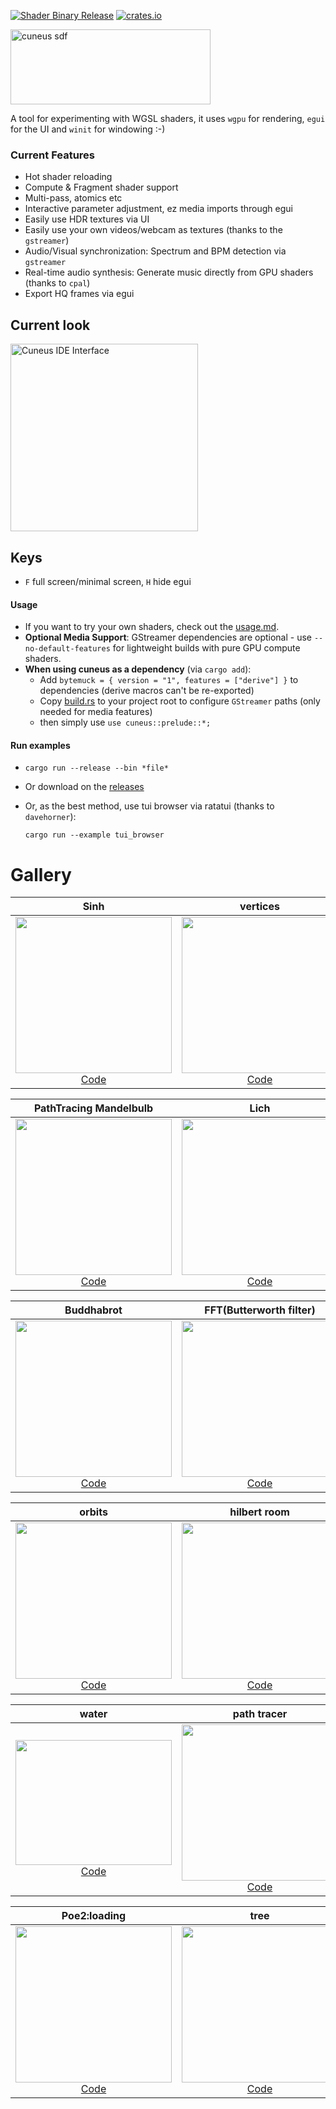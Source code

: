 [![Shader Binary Release](https://github.com/altunenes/cuneus/actions/workflows/release.yaml/badge.svg)](https://github.com/altunenes/cuneus/actions/workflows/release.yaml) [![crates.io](https://img.shields.io/crates/v/Cuneus.svg)](https://crates.io/crates/Cuneus)

<img src="https://github.com/user-attachments/assets/590dbd91-5eaa-4c04-b3f9-d579924fa4c3" alt="cuneus sdf" width="320" height="120" />


A tool for experimenting with WGSL shaders, it uses `wgpu` for rendering, `egui` for the UI and `winit` for windowing :-)

### Current Features

- Hot shader reloading
- Compute & Fragment shader support 
- Multi-pass, atomics etc
- Interactive parameter adjustment, ez media imports through egui
- Easily use HDR textures via UI
- Easily use your own videos/webcam as textures (thanks to the `gstreamer`)
- Audio/Visual synchronization: Spectrum and BPM detection via `gstreamer`
- Real-time audio synthesis: Generate music directly from GPU shaders (thanks to `cpal`)
- Export HQ frames via egui


## Current look

  <a href="https://github.com/user-attachments/assets/25d47df4-45f5-4455-b2cf-ba673a8c081c">
    <img src="https://github.com/user-attachments/assets/25d47df4-45f5-4455-b2cf-ba673a8c081c" width="300" alt="Cuneus IDE Interface"/>
  </a>

## Keys

- `F` full screen/minimal screen, `H` hide egui

#### Usage

- If you want to try your own shaders, check out the [usage.md](usage.md).
- **Optional Media Support**: GStreamer dependencies are optional - use `--no-default-features` for lightweight builds with pure GPU compute shaders.
- **When using cuneus as a dependency** (via `cargo add`):
  - Add `bytemuck = { version = "1", features = ["derive"] }` to dependencies (derive macros can't be re-exported)
  - Copy [build.rs](build.rs) to your project root to configure `GStreamer` paths (only needed for media features)
  - then simply use `use cuneus::prelude::*;`


#### Run examples

- `cargo run --release --bin *file*`
- Or download on the [releases](https://github.com/altunenes/cuneus/releases)
- Or, as the best method, use tui browser via ratatui (thanks to `davehorner`): 
    
     `cargo run --example tui_browser`


# Gallery

| **Sinh** | **vertices** | **Satan** |
|:---:|:---:|:---:|
| <a href="https://github.com/user-attachments/assets/a80d2415-fbb2-4335-bbc3-b74b7a8170ad"><img src="https://github.com/user-attachments/assets/823a3def-b822-42ed-906b-e419fa490634" width="250"/></a><br/>[Code](https://github.com/altunenes/cuneus/blob/main/src/bin/sinh.rs) | <a href="https://github.com/user-attachments/assets/1847c374-5719-4fee-b74d-3418e5fa4d7b"><img src="https://github.com/user-attachments/assets/1847c374-5719-4fee-b74d-3418e5fa4d7b" width="250"/></a><br/>[Code](https://github.com/altunenes/cuneus/blob/main/src/bin/sdvert.rs) | <a href="https://github.com/user-attachments/assets/8f86a3b4-8d31-499f-b9fa-8b23266291ae"><img src="https://github.com/user-attachments/assets/8f86a3b4-8d31-499f-b9fa-8b23266291ae" width="250"/></a><br/>[Code](https://github.com/altunenes/cuneus/blob/main/src/bin/satan.rs) |

| **PathTracing Mandelbulb** | **Lich** | **Galaxy** |
|:---:|:---:|:---:|
| <a href="https://github.com/user-attachments/assets/24083cae-7e96-4726-8509-fb3d5973308a"><img src="https://github.com/user-attachments/assets/e454b395-a1a0-4b91-a776-9afd1a789d23" width="250"/></a><br/>[Code](https://github.com/altunenes/cuneus/blob/main/src/bin/mandelbulb.rs) | <a href="https://github.com/user-attachments/assets/9589d2ec-43b8-4373-8dce-9cd2c74d862f"><img src="https://github.com/user-attachments/assets/9589d2ec-43b8-4373-8dce-9cd2c74d862f" width="250"/></a><br/>[Code](https://github.com/altunenes/cuneus/blob/main/src/bin/lich.rs) | <a href="https://github.com/user-attachments/assets/a2647904-55bd-4912-9713-4558203ee6aa"><img src="https://github.com/user-attachments/assets/a2647904-55bd-4912-9713-4558203ee6aa" width="250"/></a><br/>[Code](https://github.com/altunenes/cuneus/blob/main/src/bin/galaxy.rs) |

| **Buddhabrot** | **FFT(Butterworth filter)** | **Clifford** |
|:---:|:---:|:---:|
| <a href="https://github.com/user-attachments/assets/93a17f27-695a-4249-9ff8-be2742926358"><img src="https://github.com/user-attachments/assets/93a17f27-695a-4249-9ff8-be2742926358" width="250"/></a><br/>[Code](https://github.com/altunenes/cuneus/blob/main/src/bin/buddhabrot.rs) | <a href="https://github.com/user-attachments/assets/5806af3b-a640-433c-b7ec-1ca051412300"><img src="https://github.com/user-attachments/assets/e1e7f7e9-5979-43fe-8bb0-ccda8e428fe5" width="250"/></a><br/>[Code](https://github.com/altunenes/cuneus/blob/main/src/bin/fft.rs) | <a href="https://github.com/user-attachments/assets/8b078f40-a989-4d07-bb2f-d19d8232cc9f"><img src="https://github.com/user-attachments/assets/8b078f40-a989-4d07-bb2f-d19d8232cc9f" width="250"/></a><br/>[Code](https://github.com/altunenes/cuneus/blob/main/src/bin/cliffordcompute.rs) |


| **orbits** | **hilbert room** | **genuary6** |
|:---:|:---:|:---:|
| <a href="https://github.com/user-attachments/assets/54dcd781-30af-46fb-aeda-2d2d607b0742"><img src="https://github.com/user-attachments/assets/951b30d6-6f8d-4fc7-884f-eec496fb3885" width="250"/></a><br/>[Code](https://github.com/altunenes/cuneus/blob/main/src/bin/orbits.rs) | <a href="https://github.com/user-attachments/assets/bc596e6b-9304-48ba-b509-140544450f5d"><img src="https://github.com/user-attachments/assets/bc596e6b-9304-48ba-b509-140544450f5d" width="250"/></a><br/>[Code](https://github.com/altunenes/cuneus/blob/main/src/bin/hilbert.rs) | <a href="https://github.com/user-attachments/assets/be2e132a-a473-462d-8b5b-2277336c7e78"><img src="https://github.com/user-attachments/assets/be2e132a-a473-462d-8b5b-2277336c7e78" width="250"/></a><br/>[Code](https://github.com/altunenes/cuneus/blob/main/src/bin/genuary2025_6.rs) |


| **water** | **path tracer** | **audio visualizer** |
|:---:|:---:|:---:|
| <a href="https://github.com/user-attachments/assets/465dae75-2bbc-4b4e-8384-054cfdf9f129"><img src="https://github.com/user-attachments/assets/dbcc8c37-4cf0-4c46-99f0-2f33ceed395b" width="250" height ="200"/></a><br/>[Code](https://github.com/altunenes/cuneus/blob/main/src/bin/water.rs) | <a href="https://github.com/user-attachments/assets/45b8f532-f3fb-453c-b356-1d3c153d614a"><img src="https://github.com/user-attachments/assets/896228c3-7583-40de-9643-8b58aaec6050" width="250"/></a><br/>[Code](https://github.com/altunenes/cuneus/blob/main/src/bin/pathtracing.rs) | <a href="https://github.com/user-attachments/assets/3eda9c33-7961-4dd4-aad1-170ae32640e7"><img src="https://github.com/user-attachments/assets/3eda9c33-7961-4dd4-aad1-170ae32640e7" width="250"/></a><br/>[Code](https://github.com/altunenes/cuneus/blob/main/src/bin/audiovis.rs) |

| **Poe2:loading** | **tree** | **voronoi** |
|:---:|:---:|:---:|
| <a href="https://github.com/user-attachments/assets/fa588334-dd8d-492d-9caa-1aaeaecf024b"><img src="https://github.com/user-attachments/assets/fa588334-dd8d-492d-9caa-1aaeaecf024b" width="250"/></a><br/>[Code](https://github.com/altunenes/cuneus/blob/main/src/bin/poe2.rs) | <a href="https://github.com/user-attachments/assets/2f0bdc7c-d226-4091-bae7-b96561c1fb4f"><img src="https://github.com/user-attachments/assets/2f0bdc7c-d226-4091-bae7-b96561c1fb4f" width="250"/></a><br/>[Code](https://github.com/altunenes/cuneus/blob/main/src/bin/tree.rs) | <a href="https://github.com/user-attachments/assets/6c68d718-872c-4e14-bccb-f2339cf121d2"><img src="https://github.com/user-attachments/assets/6c68d718-872c-4e14-bccb-f2339cf121d2" width="250"/></a><br/>[Code](https://github.com/altunenes/cuneus/blob/main/src/bin/voronoi.rs) |
